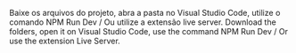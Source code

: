 Baixe os arquivos do projeto, abra a pasta no Visual Studio Code, utilize o comando NPM Run Dev / Ou utilize a extensão live server. 
Download the folders, open it on Visual Studio Code, use the command NPM Run Dev / Or use the extension Live Server.

